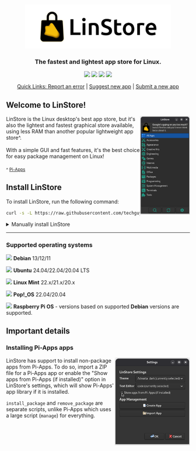 <p align="center">
  <img src="https://raw.githubusercontent.com/techguy16/LinStore/refs/heads/main/images/banner.png" alt="LinStore logo" style="height:120px;"><br>
  <h3 align=center>The <b>fastest</b> and <b>lightest</b> app store for Linux.</h3>
</p>

<p align="center">
    <a href="https://github.com/techguy16/LinStore/stargazers"><img src="https://img.shields.io/github/stars/techguy16/LinStore"></a>
    <a href="https://github.com/techguy16/LinStore/network/members"><img src="https://img.shields.io/github/forks/techguy16/LinStore"></a>
    <a href="https://github.com/techguy16/LinStore/pulls"><img src="https://img.shields.io/github/issues-pr/techguy16/LinStore"></a>
    <a href="https://github.com/techguy16/LinStore/issues?q=is%3Aopen"><img src="https://img.shields.io/github/issues/techguy16/LinStore">
</p>

<p align="center">
  Quick Links: 
  <a href="https://github.com/techguy16/LinStore/issues/new?template=bug.yml">Report an error</a> |
  <a href="https://github.com/techguy16/LinStore/issues/new?template=app-request.yml">Suggest new app</a> |
  <a href="https://github.com/techguy16/LinStore/issues/new?template=app-submission.yml">Submit a new app</a>
</p>

## Welcome to LinStore!
<img src="https://raw.githubusercontent.com/techguy16/LinStore/refs/heads/main/images/screenshots/1.png" align="right" height="270px">
LinStore is the Linux desktop's best app store, but it's also the lightest and fastest graphical store available, using less RAM than another popular lightweight app store^.
<br><br>
With a simple GUI and fast features, it's the best choice for easy package management on Linux!

<sub>^ [Pi-Apps](https://github.com/Botspot/pi-apps)</sub>

## Install LinStore
To install LinStore, run the following command:
```bash
curl -s -L https://raw.githubusercontent.com/techguy16/LinStore/main/install | bash
```

<details>
<summary>Manually install LinStore</summary>

```bash
git clone https://github.com/techguy16/LinStore ~/.linstore
cd ~/.linstore
chmod +x install
./install
```
</details>

<hr>

### Supported operating systems
<img src="https://upload.wikimedia.org/wikipedia/commons/thumb/6/66/Openlogo-debianV2.svg/1200px-Openlogo-debianV2.svg.png" height="16px"> **Debian** 13/12/11

<img src="https://res.cloudinary.com/canonical/image/fetch/f_auto,q_auto,fl_sanitize,c_fill,w_100/https%3A%2F%2Fapi.charmhub.io%2Fapi%2Fv1%2Fmedia%2Fdownload%2Fcharm_Jfd56ZWJ9IaNHuPjXVLP9d9Xa2XMTSKp_icon_ad1a94cf9bb9f68614cb6c17e54e2fbd9dcc7fecc514dc6012b7f58fb5b87f8f.png" height="16px"> **Ubuntu** 24.04/22.04/20.04 LTS

<img src="https://upload.wikimedia.org/wikipedia/commons/thumb/3/3f/Linux_Mint_logo_without_wordmark.svg/1200px-Linux_Mint_logo_without_wordmark.svg.png" height="16px"> **Linux Mint** 22.x/21.x/20.x 

<img src="https://upload.wikimedia.org/wikipedia/commons/thumb/4/46/Pop%21_OS_Icon.svg/2048px-Pop%21_OS_Icon.svg.png" height="16px"> **Pop!_OS** 22.04/20.04

<img src="https://www.svgrepo.com/show/303239/raspberry-pi-logo.svg" height="16px"> **Raspberry Pi OS** - versions based on supported **Debian** versions are supported.

## Important details

### Installing Pi-Apps apps
<img src="https://raw.githubusercontent.com/techguy16/LinStore/refs/heads/main/images/screenshots/2.png" align="right" height="240">
LinStore has support to install non-package apps from Pi-Apps. To do so, import a ZIP file for a Pi-Apps app or enable the "Show apps from Pi-Apps (if installed)" option in LinStore's settings, which will show Pi-Apps' app library if it is installed.

<code>install_package</code> and <code>remove_package</code> are separate scripts, unlike Pi-Apps which uses a large script (<code>manage</code>) for everything.

